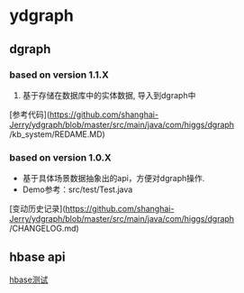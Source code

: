 # ydgraph

## dgraph ##

### based on version 1.1.X

1. 基于存储在数据库中的实体数据, 导入到dgraph中

[参考代码](https://github.com/shanghai-Jerry/ydgraph/blob/master/src/main/java/com/higgs/dgraph
/kb_system/REDAME.MD)


### based on version 1.0.X

* 基于具体场景数据抽象出的api，方便对dgraph操作.
* Demo参考：src/test/Test.java

[变动历史记录](https://github.com/shanghai-Jerry/ydgraph/blob/master/src/main/java/com/higgs/dgraph
/CHANGELOG.md)

## hbase api

[hbase测试](https://github.com/shanghai-Jerry/ydgraph/tree/master/src/main/java/com/higgs/hbase/REDAME.MD)

